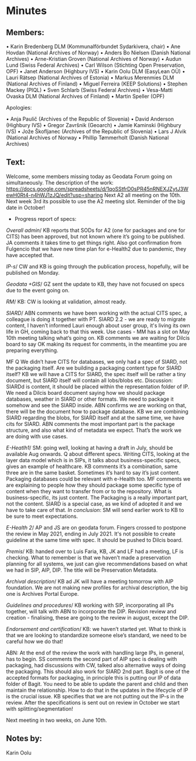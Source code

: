 # Minutes

## Members:

•	Karin Bredenberg DLM (Kommunalförbundet Sydarkivera, chair)
•	Ane Hovdan (National Archives of Norway)
•	Anders Bo Nielsen (Danish National Archives)
•	Arne-Kristian Groven (National Archives of Norway) 
•	Audun Lund (Swiss Federal Archives)
•	Carl Wilson (Stichting Open Preservation, OPF)
•	Janet Anderson (Highbury IVS) 
•	Karin Oolu DLM (EasyLean OÜ)
•	Lauri Rätsep (National Archives of Estonia) 
•	Markus Merenmies DLM (National Archives of Finland)
•	Miguel Ferreira (KEEP Solutions)
•	Stephen Mackey (PIQL)
•	Sven Schlarb (Swiss Federal Archives)
•	Vesa-Matti Ovaska DLM (National Archives of Finland)
•	Martin Speller (OPF) 

Apologies: 

•	Anja Paulič (Archives of the Republic of Slovenia) 
•	David Anderson (Highbury IVS)
•	Gregor Završnik (Geoarch)
•	Jamie Kaminski (Highbury IVS)
•	Jože Škofljanec (Archives of the Republic of Slovenia)
•	Lars J Alvik (National Archives of Norway 
•	Phillip Tømmerholt (Danish National Archives)

## Text: 

Welcome, some members missing today as Geodata Forum going on simultaneously. 
The description of the work: https://docs.google.com/spreadsheets/d/1qoSStfrD0sPR45nRNEXJZytJ3WewH0Rt4-n4hWJ1zJQ/edit?usp=sharing 
Next A2 all meeting on the 10th. Next week 3rd its possible to use the A2 meeting slot.
Reminder of the big date in October!

-	Progress report of specs:

*Overall admin*/ KB reports that SODs for A2 (one for packages and one for CITS) has been approved, but not known where it’s going to be published. JA comments it takes time to get things right. Also got confirmation from Fulgencio that we have new time plan for e-Health2 due to pandemic, they have accepted that.  

*IP-s*/ CW and KB is going through the publication process, hopefully, will be published on Monday.  

*Geodata +GIS*/ GZ sent the update to KB, they have not focused on specs due to the event going on. 

*RM*/ KB: CW is looking at validation, almost ready. 

*SIARD*/ ABN comments we have been working with the actual CITS spec, a colleague is doing it together with PT. SIARD 2.2 - we are ready to migrate content, I haven’t informed Lauri enough about user group, it's living its own life in GH, coming back to that this week. Use cases - MM has a slot on May 10th meeting talking what’s going on. KB comments we are waiting for Dilcis board to say OK making its request for comments, in the meantime you are preparing everything. 

MF Q We didn’t have CITS for databases, we only had a spec of SIARD, not the packaging itself. Are we building a packaging content type for SIARD itself? KB we will have a CITS for SIARD, the spec itself will be rather a tiny document, but SIARD itself will contain all lobs/blobs etc. Discussion: SIARDd is content, it should be placed within the representation folder of IP. We need a Dilcis board document saying how we should package databases, weather in SIARD or other formats. We need to package it somehow and see the SIARD inside. ABN confirms we are working on that, there will be the document how to package database. KB we are combining SIARD regarding the blobs, for SIARD itself and at the same time, we have cits for SIARD. ABN comments the most important part is the package structure, and also what kind of metadata we expect. That’s the work we are doing with use cases. 

*E-Heatlh1*/ SM: going well, looking at having a draft in July, should be available Aug onwards. Q about different specs. Writing CITS, looking at the layer data model which is in SIPs, it talks about business-specific specs, gives an example of healthcare. KB comments it’s a combination, same three are in the same basket. Sometimes it’s hard to say it’s just content. Packaging databases could be relevant with e-Health too. MF comments we are explaining to people how they should package some specific type of content when they want to transfer from or to the repository. What is business-specific, its just content. The Packaging is a really important part, not the content. SIARD is a special case, as we kind of adopted it and we have to take care of that. *In conclusion*: SM will send earlier work to KB to be sure to meet expectations. 

*E-Health 2*/ AP and JS are on geodata forum. Fingers crossed to postpone the review in May 2021, ending in July 2021. It's not possible to create guideline at the same time with spec. It should be pushed to Dilcis board. 

*Premis*/ KB: handed over to Luis Faria, KB, JK and LF had a meeting, LF is checking. What to remember is that we haven’t made a preservation planning for all systems, we just can give recommendations based on what we had in SIP, AIP, DIP. The title will be Preservation Metadata. 

*Archival description*/ KB ad JK will have a meeting tomorrow with AIP foundation. We are not making new profiles for archival description, the big one is Archives Portal Europe. 

*Guidelines and procedures*/ KB working with SIP, incorporating all IPs together, will talk with ABN to incorporate the DIP. Revision review and creation - finalising, these are going to the review in august, except the DIP. 

*Endorsement and certification*/ KB: we haven’t started yet. What to think is that we are looking to standardize someone else’s standard, we need to be careful how we do that! 

ABN: At the end of the review the work with handling large IPs, in general, has to begin. SS comments the second part of AIP spec is dealing with packaging, had discussions with CW, talked also alternative ways of doing the packaging. This should also work for SIARD 2nd part. Bagit is one of the accepted formats for packaging, in principle this is putting our IP of data folder of Bagit. You need to be able to update the parent and child and then maintain the relationship. How to do that in the updates in the lifecycle of IP is the crucial issue. KB specifies that we are not putting out the IP-s in the review. After the specifications is sent out on review in October we start with splitting/segmentation! 

Next meeting in two weeks, on June 10th.

## Notes by: 

Karin Oolu
